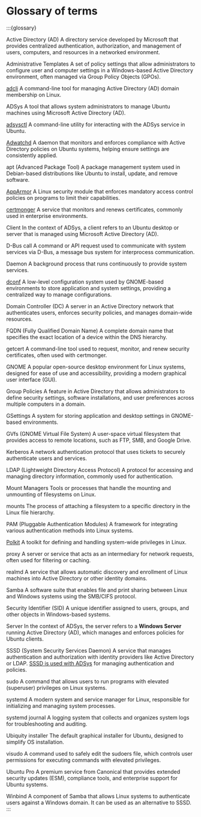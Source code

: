 # Glossary of terms

<!--
NOTE: Examples included for illustration
Pay particular attention to Ubuntu- or Linux-specific
concepts, tools or packages that a Windows users might
not be familiar with.
-->
:::{glossary}

Active Directory (AD)
  A directory service developed by Microsoft that provides centralized authentication, authorization, and management of users, computers, and resources in a networked environment.

Administrative Templates
  A set of policy settings that allow administrators to configure user and computer settings in a Windows-based Active Directory environment, often managed via Group Policy Objects (GPOs).

[adcli](https://manpages.ubuntu.com/manpages/xenial/man8/adcli.8.html)
  A command-line tool for managing Active Directory (AD) domain membership on Linux.

ADSys
  A tool that allows system administrators to manage Ubuntu machines using Microsoft Active Directory (AD).

[adsysctl](https://documentation.ubuntu.com/adsys/en/latest/reference/adsysctl-cli/)
  A command-line utility for interacting with the ADSys service in Ubuntu.

[Adwatchd](https://documentation.ubuntu.com/adsys/en/latest/reference/adwatchd/)
  A daemon that monitors and enforces compliance with Active Directory policies on Ubuntu systems, helping ensure settings are consistently applied.

apt (Advanced Package Tool)
  A package management system used in Debian-based distributions like Ubuntu to install, update, and remove software.

[AppArmor](https://documentation.ubuntu.com/server/how-to/security/apparmor/)
  A Linux security module that enforces mandatory access control policies on programs to limit their capabilities.

[certmonger](https://manpages.ubuntu.com/manpages/focal/man8/certmonger.8.html)
  A service that monitors and renews certificates, commonly used in enterprise environments.

Client
  In the context of ADSys, a client refers to an Ubuntu desktop or server that is managed using Microsoft Active Directory (AD).

D-Bus call
  A command or API request used to communicate with system services via D-Bus, a message bus system for interprocess communication.

Daemon
  A background process that runs continuously to provide system services.

[dconf](https://documentation.ubuntu.com/adsys/en/latest/explanation/dconf/)
  A low-level configuration system used by GNOME-based environments to store application and system settings, providing a centralized way to manage configurations.

Domain Controller (DC)
  A server in an Active Directory network that authenticates users, enforces security policies, and manages domain-wide resources.

FQDN (Fully Qualified Domain Name)
  A complete domain name that specifies the exact location of a device within the DNS hierarchy.

getcert
  A command-line tool used to request, monitor, and renew security certificates, often used with certmonger.

GNOME
  A popular open-source desktop environment for Linux systems, designed for ease of use and accessibility, providing a modern graphical user interface (GUI).

Group Policies
  A feature in Active Directory that allows administrators to define security settings, software installations, and user preferences across multiple computers in a domain.

GSettings
  A system for storing application and desktop settings in GNOME-based environments.

GVfs (GNOME Virtual File System)
  A user-space virtual filesystem that provides access to remote locations, such as FTP, SMB, and Google Drive.

Kerberos
  A network authentication protocol that uses tickets to securely authenticate users and services.

LDAP (Lightweight Directory Access Protocol)
  A protocol for accessing and managing directory information, commonly used for authentication.

Mount Managers
  Tools or processes that handle the mounting and unmounting of filesystems on Linux.

mounts
  The process of attaching a filesystem to a specific directory in the Linux file hierarchy.

PAM (Pluggable Authentication Modules)
  A framework for integrating various authentication methods into Linux systems.

[Polkit](https://manpages.ubuntu.com/manpages/focal/man8/polkit.8.html)
  A toolkit for defining and handling system-wide privileges in Linux.

proxy
  A server or service that acts as an intermediary for network requests, often used for filtering or caching.

realmd
  A service that allows automatic discovery and enrollment of Linux machines into Active Directory or other identity domains.

Samba
  A software suite that enables file and print sharing between Linux and Windows systems using the SMB/CIFS protocol.

Security Identifier (SID)
  A unique identifier assigned to users, groups, and other objects in Windows-based systems.

Server
  In the context of ADSys, the server refers to a **Windows Server** running Active Directory (AD), which manages and enforces policies for Ubuntu clients.

SSSD (System Security Services Daemon)
  A service that manages authentication and authorization with identity providers like Active Directory or LDAP. [SSSD is used with ADSys](https://documentation.ubuntu.com/adsys/en/stable/explanation/adsys-ref-arch/) for managing authentication and policies.

sudo
  A command that allows users to run programs with elevated (superuser) privileges on Linux systems.

systemd
  A modern system and service manager for Linux, responsible for initializing and managing system processes.

systemd journal
  A logging system that collects and organizes system logs for troubleshooting and auditing.

Ubiquity installer
  The default graphical installer for Ubuntu, designed to simplify OS installation.

visudo
  A command used to safely edit the sudoers file, which controls user permissions for executing commands with elevated privileges.

Ubuntu Pro
  A premium service from Canonical that provides extended security updates (ESM), compliance tools, and enterprise support for Ubuntu systems.

Winbind
  A component of Samba that allows Linux systems to authenticate users against a Windows domain. It can be used as an alternative to SSSD.
:::



